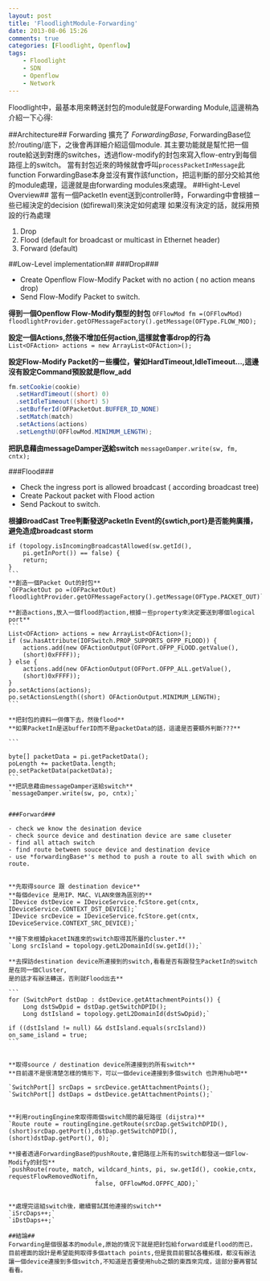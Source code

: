 ```yaml
---
layout: post
title: 'FloodlightModule-Forwarding'
date: 2013-08-06 15:26
comments: true
categories: [Floodlight, Openflow]
tags:
	- Floodlight
	- SDN
	- Openflow
	- Network
---
```

Floodlight中，最基本用來轉送封包的module就是Forwarding Module,這邊稍為介紹一下心得:


##Architecture##
Forwarding 擴充了 *ForwardingBase*,
ForwardingBase位於/routing/底下，之後會再詳細介紹這個module.
其主要功能就是幫忙把一個route給送到對應的switches，透過flow-modify的封包來寫入flow-entry到每個路徑上的switch。
當有封包近來的時候就會呼叫`processPacketInMessage`此function
ForwardingBase本身並沒有實作該function，把這判斷的部分交給其他的module處理，這邊就是由forwarding modules來處理。
##Hight-Level Overview##
當有一個PacketIn event送到controller時，Forwarding中會根據ㄧ些已經決定的decision (如firewall)來決定如何處理
如果沒有決定的話，就採用預設的行為處理

<!--more-->


1. Drop
2. Flood (default for broadcast or multicast in Ethernet header)
3. Forward (default)

##Low-Level implementation##
###Drop###

- Create Openflow Flow-Modify Packet with no action ( no action means drop)
- Send Flow-Modify Packet to switch.



**得到一個Openflow Flow-Modify類型的封包**
`OFFlowMod fm =(OFFlowMod) floodlightProvider.getOFMessageFactory().getMessage(OFType.FLOW_MOD);`

**設定一個Actions,然後不增加任何action,這樣就會事drop的行為**
`List<OFAction> actions = new ArrayList<OFAction>();`


**設定Flow-Modify Packet的ㄧ些欄位，譬如HardTimeout,IdleTimeout...,這邊沒有設定Command預設就是flow_add**
``` java
fm.setCookie(cookie)
  .setHardTimeout((short) 0)
  .setIdleTimeout((short) 5)
  .setBufferId(OFPacketOut.BUFFER_ID_NONE) 
  .setMatch(match)
  .setActions(actions)
  .setLengthU(OFFlowMod.MINIMUM_LENGTH); 
```

**把訊息藉由messageDamper送給switch**
`messageDamper.write(sw, fm, cntx);`

###Flood###

- Check the ingress port is allowed broadcast ( according broadcast tree)
- Create Packout packet with Flood action
- Send Packout to switch.


**根據BroadCast Tree判斷發送PacketIn Event的{swtich,port}是否能夠廣播，避免造成broadcast storm**
````
if (topology.isIncomingBroadcastAllowed(sw.getId(),
    pi.getInPort()) == false) {
    return;
}
```
**創造一個Packet Out的封包**
`OFPacketOut po =(OFPacketOut) floodlightProvider.getOFMessageFactory().getMessage(OFType.PACKET_OUT)`

**創造actions,放入一個flood的action,根據ㄧ些property來決定要送到哪個logical port**
```
List<OFAction> actions = new ArrayList<OFAction>();
if (sw.hasAttribute(IOFSwitch.PROP_SUPPORTS_OFPP_FLOOD)) {
    actions.add(new OFActionOutput(OFPort.OFPP_FLOOD.getValue(),
    (short)0xFFFF));
} else {
    actions.add(new OFActionOutput(OFPort.OFPP_ALL.getValue(),
    (short)0xFFFF));
}
po.setActions(actions);
po.setActionsLength((short) OFActionOutput.MINIMUM_LENGTH);
```

**把封包的資料一併傳下去，然後flood**
**如果PacketIn是送bufferID而不是packetData的話，這邊是否要額外判斷???**

```

byte[] packetData = pi.getPacketData();
poLength += packetData.length;
po.setPacketData(packetData);
```
**把訊息藉由messageDamper送給switch**
`messageDamper.write(sw, po, cntx);`


###Forward###

- check we know the desination device
- check source device and destination device are same cluseter
- find all attach switch
- find route between souce device and destination device
- use *forwardingBase*'s method to push a route to all swith which on route.


**先取得source 跟 destination device**
**每個device 是用IP、MAC、VLAN來做為區別的**
`IDevice dstDevice = IDeviceService.fcStore.get(cntx, IDeviceService.CONTEXT_DST_DEVICE);`
`IDevice srcDevice = IDeviceService.fcStore.get(cntx, IDeviceService.CONTEXT_SRC_DEVICE);`

**接下來根據pkacetIN進來的switch取得其所屬的cluster.**
`Long srcIsland = topology.getL2DomainId(sw.getId());`

**去探訪destination device所連接到的switch,看看是否有跟發生PacketIn的switch是在同一個Cluster,
是的話才有辦法轉送，否則就Flood出去**

```
for (SwitchPort dstDap : dstDevice.getAttachmentPoints()) {
    Long dstSwDpid = dstDap.getSwitchDPID();
    Long dstIsland = topology.getL2DomainId(dstSwDpid);`

if ((dstIsland != null) && dstIsland.equals(srcIsland)) 
on_same_island = true;
```


**取得source / destination device所連接到的所有switch**
**目前還不是很清楚怎樣的情形下，可以一個device連接到多個switch 也許用hub吧**

`SwitchPort[] srcDaps = srcDevice.getAttachmentPoints();
`SwitchPort[] dstDaps = dstDevice.getAttachmentPoints();`


**利用routingEngine來取得兩個switch間的最短路徑 (dijstra)**
`Route route = routingEngine.getRoute(srcDap.getSwitchDPID(),(short)srcDap.getPort(),dstDap.getSwitchDPID(),
(short)dstDap.getPort(), 0);`

**接者透過ForwardingBase的pushRoute,會把路徑上所有的switch都發送一個Flow-Modify的封包**
`pushRoute(route, match, wildcard_hints, pi, sw.getId(), cookie,cntx, requestFlowRemovedNotifn,
						false, OFFlowMod.OFPFC_ADD);`


**處理完這組switch後，繼續嘗試其他連接的switch**
`iSrcDaps++;`
`iDstDaps++;`

##結論##
Forwarding是個很基本的module,原始的情況下就是把封包給forward或是flood的而已，
目前裡面的設計是希望能夠取得多個attach points,但是我目前嘗試各種拓樸，都沒有辦法讓一個device連接到多個switch,不知道是否要使用hub之類的東西來完成，這部分要再嘗試看看。




